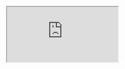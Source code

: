 <iframe src="https://crm.eblasoft.com.tr/?entryPoint=changeLog&exId=636b5e37ac9967036" allowfullscreen></iframe>